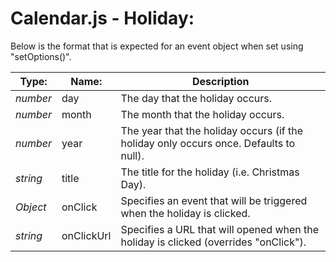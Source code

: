 # Calendar.js - Holiday:

Below is the format that is expected for an event object when set using "setOptions()".

| Type: | Name: | Description |
| --- | --- | --- |
| *number* | day | The day that the holiday occurs. |
| *number* | month | The month that the holiday occurs. |
| *number* | year | The year that the holiday occurs (if the holiday only occurs once. Defaults to null). |
| *string* | title | The title for the holiday (i.e. Christmas Day). |
| *Object* | onClick | Specifies an event that will be triggered when the holiday is clicked. |
| *string* | onClickUrl | Specifies a URL that will opened when the holiday is clicked (overrides "onClick"). |